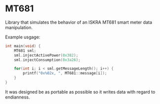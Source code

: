 # MT681
Library that simulates the behavior of an ISKRA MT681 smart meter data manipulation.

Example usgage:
```c
int main(void) {
    MT681 sml;
    sml.injectActivePower(0x382);
    sml.injectConsumption(0x3a26);

    for(int i; i < sml.getMessageLength(); i++) {
        printf("0x%02x, ", MT681::message[i]);
    }
}
```

It was designed be as portable as possible so it writes data with regard to endianness.
